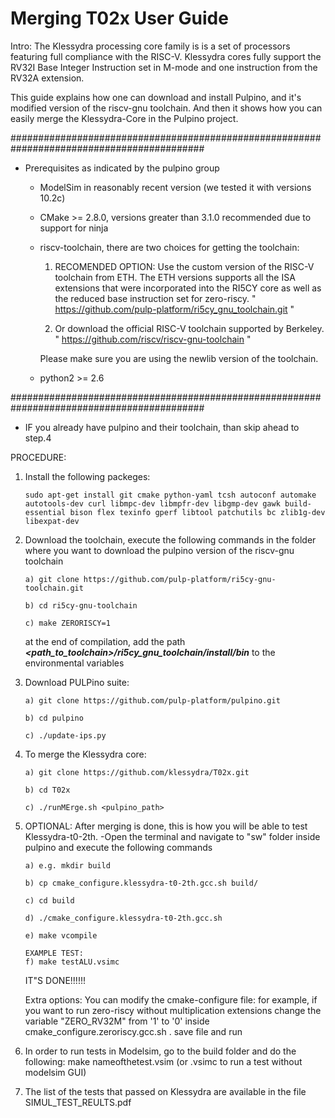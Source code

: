 # Merging T02x User Guide

Intro: The Klessydra processing core family is is a set of processors featuring full compliance with the RISC-V. Klessydra cores fully support the RV32I Base Integer Instruction set in M-mode and one instruction from the RV32A extension.

This guide explains how one can download and install Pulpino, and 
it's modified version of the riscv-gnu toolchain. And then it shows how 
you can easily merge the Klessydra-Core in the Pulpino project.

###########################################################################################
- Prerequisites as indicated by the pulpino group
	- ModelSim in reasonably recent version (we tested it with versions 10.2c)
	- CMake >= 2.8.0, versions greater than 3.1.0 recommended due to support for ninja
	- riscv-toolchain, there are two choices for getting the toolchain: 

  		1) RECOMENDED OPTION: Use the custom version of the RISC-V toolchain from ETH. 
  		The ETH versions supports all the ISA extensions that were incorporated 
	  	into the RI5CY core as well as the reduced base instruction set for zero-riscy.
	        " https://github.com/pulp-platform/ri5cy_gnu_toolchain.git "

		2) Or download the official RISC-V toolchain supported by Berkeley.
 	       	" https://github.com/riscv/riscv-gnu-toolchain "


	  	Please make sure you are using the newlib version of the toolchain.
	- python2 >= 2.6
	
###########################################################################################

- IF you already have pulpino and their toolchain, than skip ahead to step.4


PROCEDURE:
1.	Install the following packeges:
		
		sudo apt-get install git cmake python-yaml tcsh autoconf automake autotools-dev curl libmpc-dev libmpfr-dev libgmp-dev gawk build-essential bison flex texinfo gperf libtool patchutils bc zlib1g-dev libexpat-dev

2.	Download the toolchain, execute the following commands in the folder where you want to download the pulpino version of the riscv-gnu toolchain

		a) git clone https://github.com/pulp-platform/ri5cy-gnu-toolchain.git
		
		b) cd ri5cy-gnu-toolchain
		
		c) make ZERORISCY=1
		
	at the end of compilation, add the path **_<path_to_toolchain>/ri5cy_gnu_toolchain/install/bin_** to the environmental variables

3.	Download PULPino suite:

		a) git clone https://github.com/pulp-platform/pulpino.git
		
		b) cd pulpino
		
		c) ./update-ips.py	
	
4.	To merge the Klessydra core:

		a) git clone https://github.com/klessydra/T02x.git
		
		b) cd T02x
		
		c) ./runMErge.sh <pulpino_path>

5.	OPTIONAL: After merging is done, this is how you will be able to test Klessydra-t0-2th.
		-Open the terminal and navigate to "sw" folder inside pulpino and execute the following commands

		a) e.g. mkdir build
		
		b) cp cmake_configure.klessydra-t0-2th.gcc.sh build/
		
		c) cd build
		
		d) ./cmake_configure.klessydra-t0-2th.gcc.sh
		
		e) make vcompile
		
		EXAMPLE TEST:
		f) make testALU.vsimc
			
	IT"S DONE!!!!!!

	Extra options: You can modify the cmake-configure file:
	for example, if you want to run zero-riscy without multiplication extensions change the variable "ZERO_RV32M" from '1' to '0' inside cmake_configure.zeroriscy.gcc.sh .
	save file and run

6.	In order to run tests in Modelsim, go to the build folder and do the following:
		make nameofthetest.vsim (or .vsimc to run a test without modelsim GUI)

7.	The list of the tests that passed on Klessydra are available in the file SIMUL_TEST_REULTS.pdf
